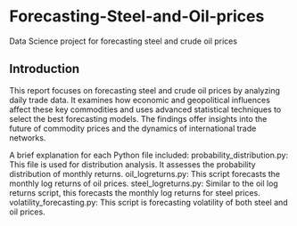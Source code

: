 # Forecasting-Steel-and-Oil-prices
Data Science project for forecasting steel and crude oil prices

## Introduction

This report focuses on forecasting steel and crude oil prices by analyzing daily trade data. It examines how economic and geopolitical influences affect these key commodities and uses advanced statistical techniques to select the best forecasting models. The findings offer insights into the future of commodity prices and the dynamics of international trade networks.

A brief explanation for each Python file included:
probability_distribution.py: This file is used for distribution analysis. It assesses the probability distribution of monthly returns.
oil_logreturns.py: This script forecasts the monthly log returns of oil prices.
steel_logreturns.py: Similar to the oil log returns script, this forecasts the monthly log returns for steel prices.
volatility_forecasting.py: This script is forecasting volatility of both steel and oil prices.
